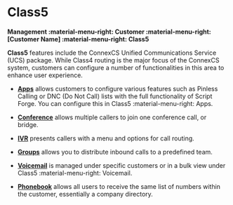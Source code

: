 # Class5
**Management :material-menu-right: Customer :material-menu-right: [Customer Name] :material-menu-right: Class5**

**Class5** features include the ConnexCS Unified Communications Service (UCS) package. While Class4 routing is the major focus of the ConnexCS system, customers can configure a number of functionalities in this area to enhance user experience.

+ [**Apps**](/class5/apps/) allows customers to configure various features such as Pinless Calling or DNC (Do Not Call) lists with the full functionality of Script Forge. You can configure this in Class5 :material-menu-right: Apps. 


+ [**Conference**](/class5/creating-conference/) allows multiple callers to join one conference call, or bridge.


+ [**IVR**](/class5/creating-ivr/) presents callers with a menu and options for call routing.


+ [**Groups**](/class5/creating-group/) allows you to distribute inbound calls to a predefined team.


+ [**Voicemail**](/class5/voicemail/) is managed under specific customers or in a bulk view under Class5 :material-menu-right: Voicemail. 


+ [**Phonebook**](/class5/phonebook/) allows all users to receive the same list of numbers within the customer, essentially a company directory. 
<!--stackedit_data:
eyJoaXN0b3J5IjpbLTIwMjg5MjkxNjZdfQ==
-->